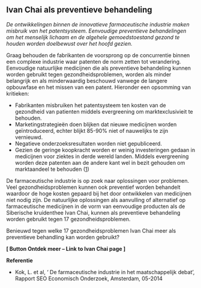 ## Ivan Chai als preventieve behandeling 

_De ontwikkelingen binnen de innovatieve farmaceutische industrie maken misbruik van het patentsysteem. Eenvoudige preventieve  behandelingen om het menselijk lichaam en de algehele gemoedstoestand gezond te houden worden doelbewust over het hoofd gezien._ 

Graag behouden de fabrikanten  de voorsprong op de concurrentie binnen een complexe industrie waar patenten de norm zetten tot verandering. 
Eenvoudige natuurlijke medicijnen die als preventieve behandeling kunnen worden gebruikt tegen gezondheidsproblemen, worden als minder belangrijk en als minderwaardig beschouwd vanwege de langere opbouwfase en het missen van een patent. Hieronder een opsomming van kritieken:
* Fabrikanten misbruiken het patentsysteem ten kosten van de gezondheid van patienten middels evergreening om marktexclusivieit te behouden.
* Marketingstrategieën doen blijken dat nieuwe medicijnen worden geïntroduceerd, echter blijkt 85-90%  niet of nauwelijks te zijn vernieuwd. 
* Negatieve onderzoeksresultaten worden niet gepubliceerd.
* Gezien de geringe koopkracht worden er weinig investeringen gedaan in medicijnen voor ziektes in derde wereld landen. Middels evergreening worden deze patenten aan de andere kant wel in bezit gehouden om marktaandeel te behouden ([1](http://www.seo.nl/uploads/media/2014-22_De_farmaceutische_industrie_in_het_maatschappelijk_debat_01.pdf))

De farmaceutische industrie is op zoek naar oplossingen voor problemen. Veel gezondheidsproblemen kunnen ook preventief worden behandelt waardoor de hoge kosten gepaard bij het door ontwikkelen van medicijnen  niet nodig zijn. De natuurlijke oplossingen als aanvulling of alternatief op farmaceutische medicijnen in de vorm van eenvoudige producten als de Siberische kruidenthee Ivan Chai, kunnen als preventieve behandeling worden gebruikt tegen 17 gezondheidsproblemen. 

Benieuwd tegen welke 17 gezondheidsproblemen Ivan Chai meer als preventieve behandling kan worden gebruikt?



**[ Button Ontdek meer – Link to Ivan Chai page ]**



**Referentie** <br>
- Kok, L. et al, ‘ De farmaceutische industrie in het maatschappelijk debat’, Rapport SEO Economisch Onderzoek,  Amsterdam, 05-2014
